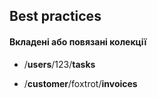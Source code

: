 ## Best practices

#### Вкладені або повязані колекції

- /**users**/123/**tasks**

- /**customer**/foxtrot/**invoices**